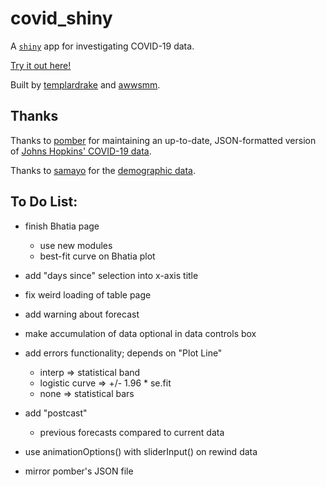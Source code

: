 # covid_shiny

A [`shiny`](https://github.com/rstudio/shiny) app for investigating COVID-19 data.

[Try it out here!](https://awwsmm.shinyapps.io/covid_explorer)

Built by [templardrake](https://github.com/templardrake) and [awwsmm](https://github.com/awwsmm).

## Thanks

Thanks to [pomber](https://github.com/pomber/covid19) for maintaining an up-to-date, JSON-formatted version of [Johns Hopkins' COVID-19 data](https://github.com/CSSEGISandData/COVID-19).

Thanks to [samayo](https://github.com/samayo) for the [demographic data](https://github.com/samayo/country-json).

## To Do List:

- finish Bhatia page
    - use new modules
    - best-fit curve on Bhatia plot

- add "days since" selection into x-axis title

- fix weird loading of table page

- add warning about forecast

- make accumulation of data optional in data controls box

- add errors functionality; depends on "Plot Line"
    - interp => statistical band
    - logistic curve => +/- 1.96 * se.fit
    - none => statistical bars

- add "postcast"
    - previous forecasts compared to current data

- use animationOptions() with sliderInput() on rewind data

- mirror pomber's JSON file
